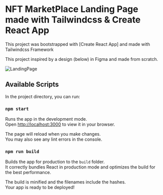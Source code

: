 # NFT MarketPlace Landing Page made with Tailwindcss & Create React App

This project was bootstrapped with [Create React App] and made with Tailwindcss Framework

This project inspired by a design (below) in Figma and made from scratch.

![LandingPage](Home-Dark.png)

## Available Scripts

In the project directory, you can run:

### `npm start`

Runs the app in the development mode.\
Open [http://localhost:3000](http://localhost:3000) to view it in your browser.

The page will reload when you make changes.\
You may also see any lint errors in the console.


### `npm run build`

Builds the app for production to the `build` folder.\
It correctly bundles React in production mode and optimizes the build for the best performance.

The build is minified and the filenames include the hashes.\
Your app is ready to be deployed!
